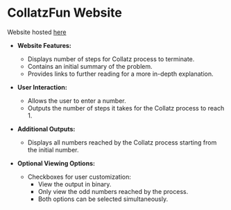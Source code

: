 # CollatzFun Website

Website hosted [here](https://arthmaindarkar.github.io/CollatzFun/)

- **Website Features:**
  - Displays number of steps for Collatz process to terminate.
  - Contains an initial summary of the problem.
  - Provides links to further reading for a more in-depth explanation.

- **User Interaction:**
  - Allows the user to enter a number.
  - Outputs the number of steps it takes for the Collatz process to reach 1.

- **Additional Outputs:**
  - Displays all numbers reached by the Collatz process starting from the initial number.

- **Optional Viewing Options:**
  - Checkboxes for user customization:
    - View the output in binary.
    - Only view the odd numbers reached by the process.
    - Both options can be selected simultaneously.

